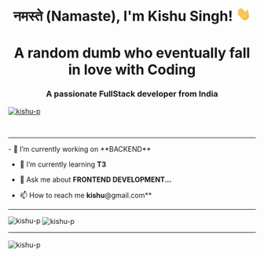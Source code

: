 <h1 align="center"> नमस्ते (Namaste), I'm Kishu Singh! <img src="https://raw.githubusercontent.com/ABSphreak/ABSphreak/master/gifs/Hi.gif" width="30px"></h1>
<h1 align="center"> A random dumb who eventually fall in love with Coding</h1>
<h3 align="center">A passionate FullStack developer from India</h3>

<p align="left"> <a href="https://github.com/ryo-ma/github-profile-trophy"><img src="https://github-profile-trophy.vercel.app/?username=kishu-p" alt="kishu-p" /></a> </p>

<p align="left"> <a href="https://twitter.com/" target="blank"><img src="https://img.shields.io/twitter/follow/?logo=twitter&style=for-the-badge" alt="" /></a> </p>
<hr>
- 🔭 I’m currently working on **BACKEND**

- 🌱 I’m currently learning **T3**

- 💬 Ask me about **FRONTEND DEVELOPMENT...**

- 📫 How to reach me **kishu**@gmail.com**

<hr>
<p><img align="left" src="https://github-readme-stats.vercel.app/api/top-langs?username=kishu-p&show_icons=true&theme=dark&locale=en&layout=compact" alt="kishu-p" /></p>

<p>&nbsp;<img align="center" src="https://github-readme-stats.vercel.app/api?username=kishu-p&show_icons=true&theme=dark&locale=en" alt="kishu-p" /></p>
<hr>
<p><img align="center" src="https://github-readme-streak-stats.herokuapp.com/?user=kishu-p&theme=dark" alt="kishu-p" /></p>

